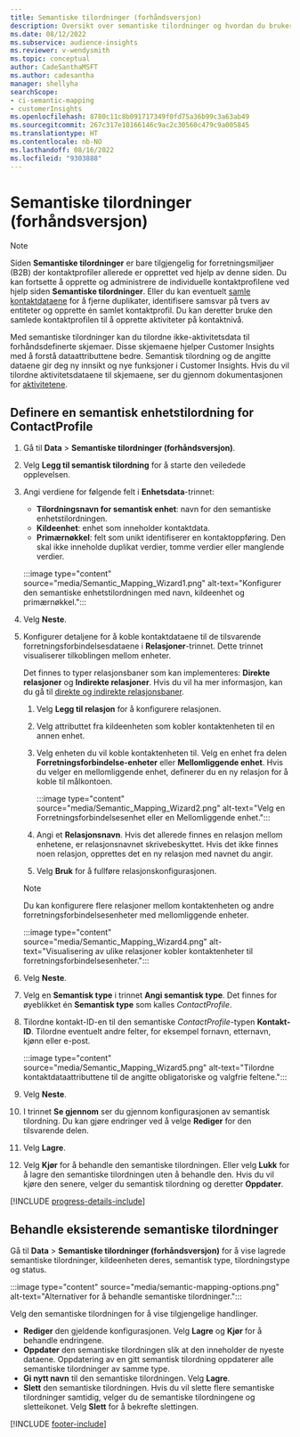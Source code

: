 ```yaml
---
title: Semantiske tilordninger (forhåndsversjon)
description: Oversikt over semantiske tilordninger og hvordan du bruker dem.
ms.date: 08/12/2022
ms.subservice: audience-insights
ms.reviewer: v-wendysmith
ms.topic: conceptual
author: CadeSanthaMSFT
ms.author: cadesantha
manager: shellyha
searchScope:
- ci-semantic-mapping
- customerInsights
ms.openlocfilehash: 8780c11c8b091717349f0fd75a36b99c3a63ab49
ms.sourcegitcommit: 267c317e10166146c9ac2c30560c479c9a005845
ms.translationtype: HT
ms.contentlocale: nb-NO
ms.lasthandoff: 08/16/2022
ms.locfileid: "9303888"
---
```

# <a name="semantic-mappings-preview"></a>Semantiske tilordninger (forhåndsversjon)

> [!NOTE]
> Siden **Semantiske tilordninger** er bare tilgjengelig for forretningsmiljøer (B2B) der kontaktprofiler allerede er opprettet ved hjelp av denne siden. Du kan fortsette å opprette og administrere de individuelle kontaktprofilene ved hjelp siden **Semantiske tilordninger**. Eller du kan eventuelt [samle kontaktdataene](data-unification-contacts.md) for å fjerne duplikater, identifisere samsvar på tvers av entiteter og opprette én samlet kontaktprofil. Du kan deretter bruke den samlede kontaktprofilen til å opprette aktiviteter på kontaktnivå.

Med semantiske tilordninger kan du tilordne ikke-aktivitetsdata til forhåndsdefinerte skjemaer. Disse skjemaene hjelper Customer Insights med å forstå dataattributtene bedre. Semantisk tilordning og de angitte dataene gir deg ny innsikt og nye funksjoner i Customer Insights. Hvis du vil tilordne aktivitetsdataene til skjemaene, ser du gjennom dokumentasjonen for [aktivitetene](activities.md).

## <a name="define-a-contactprofile-semantic-entity-mapping"></a>Definere en semantisk enhetstilordning for ContactProfile

1. Gå til **Data** > **Semantiske tilordninger (forhåndsversjon)**.

1. Velg **Legg til semantisk tilordning** for å starte den veiledede opplevelsen.

1. Angi verdiene for følgende felt i **Enhetsdata**-trinnet:

   - **Tilordningsnavn for semantisk enhet**: navn for den semantiske enhetstilordningen.
   - **Kildeenhet**: enhet som inneholder kontaktdata.
   - **Primærnøkkel**: felt som unikt identifiserer en kontaktoppføring. Den skal ikke inneholde duplikat verdier, tomme verdier eller manglende verdier.

   :::image type="content" source="media/Semantic_Mapping_Wizard1.png" alt-text="Konfigurer den semantiske enhetstilordningen med navn, kildeenhet og primærnøkkel.":::

1. Velg **Neste**.

1. Konfigurer detaljene for å koble kontaktdataene til de tilsvarende forretningsforbindelsesdataene i **Relasjoner**-trinnet. Dette trinnet visualiserer tilkoblingen mellom enheter.  

   Det finnes to typer relasjonsbaner som kan implementeres: **Direkte relasjoner** og **Indirekte relasjoner**. Hvis du vil ha mer informasjon, kan du gå til [direkte og indirekte relasjonsbaner](relationships.md#relationship-paths).

   1. Velg **Legg til relasjon** for å konfigurere relasjonen.
   1. Velg attributtet fra kildeenheten som kobler kontaktenheten til en annen enhet.
   1. Velg enheten du vil koble kontaktenheten til. Velg en enhet fra delen **Forretningsforbindelse-enheter** eller **Mellomliggende enhet**. Hvis du velger en mellomliggende enhet, definerer du en ny relasjon for å koble til målkontoen.

      :::image type="content" source="media/Semantic_Mapping_Wizard2.png" alt-text="Velg en Forretningsforbindelsesenhet eller en Mellomliggende enhet.":::

   1. Angi et **Relasjonsnavn**. Hvis det allerede finnes en relasjon mellom enhetene, er relasjonsnavnet skrivebeskyttet. Hvis det ikke finnes noen relasjon, opprettes det en ny relasjon med navnet du angir.
   1. Velg **Bruk** for å fullføre relasjonskonfigurasjonen.

   > [!NOTE]
   > Du kan konfigurere flere relasjoner mellom kontaktenheten og andre forretningsforbindelsesenheter med mellomliggende enheter.
   
     :::image type="content" source="media/Semantic_Mapping_Wizard4.png" alt-text="Visualisering av ulike relasjoner kobler kontaktenheter til forretningsforbindelsesenheter.":::

1. Velg **Neste**.

1. Velg en **Semantisk type** i trinnet **Angi semantisk type**. Det finnes for øyeblikket én **Semantisk type** som kalles *ContactProfile*.

1. Tilordne kontakt-ID-en til den semantiske *ContactProfile*-typen **Kontakt-ID**. Tilordne eventuelt andre felter, for eksempel fornavn, etternavn, kjønn eller e-post.

   :::image type="content" source="media/Semantic_Mapping_Wizard5.png" alt-text="Tilordne kontaktdataattributtene til de angitte obligatoriske og valgfrie feltene.":::

1. Velg **Neste**.

1. I trinnet **Se gjennom** ser du gjennom konfigurasjonen av semantisk tilordning. Du kan gjøre endringer ved å velge **Rediger** for den tilsvarende delen.

1. Velg **Lagre**.

1. Velg **Kjør** for å behandle den semantiske tilordningen. Eller velg **Lukk** for å lagre den semantiske tilordningen uten å behandle den. Hvis du vil kjøre den senere, velger du semantisk tilordning og deretter **Oppdater**.

[!INCLUDE [progress-details-include](includes/progress-details-pane.md)]

## <a name="manage-existing-semantic-mappings"></a>Behandle eksisterende semantiske tilordninger

Gå til **Data** > **Semantiske tilordninger (forhåndsversjon)** for å vise lagrede semantiske tilordninger, kildeenheten deres, semantisk type, tilordningstype og status.

:::image type="content" source="media/semantic-mapping-options.png" alt-text="Alternativer for å behandle semantiske tilordninger.":::

Velg den semantiske tilordningen for å vise tilgjengelige handlinger.
- **Rediger** den gjeldende konfigurasjonen. Velg **Lagre** og **Kjør** for å behandle endringene.
- **Oppdater** den semantiske tilordningen slik at den inneholder de nyeste dataene. Oppdatering av en gitt semantisk tilordning oppdaterer alle semantiske tilordninger av samme type.
- **Gi nytt navn** til den semantiske tilordningen. Velg **Lagre**.
- **Slett** den semantiske tilordningen. Hvis du vil slette flere semantiske tilordninger samtidig, velger du de semantiske tilordningene og sletteikonet. Velg **Slett** for å bekrefte slettingen.

[!INCLUDE [footer-include](includes/footer-banner.md)]

